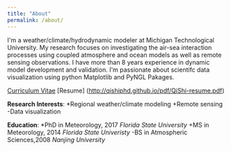 ```yaml
---
title: "About"
permalink: /about/
---
```


I'm a weather/climate/hydrodynamic modeler at Michigan Technological University. My research focuses on investigating the air-sea interaction processes using coupled atmosphere and ocean models as well as remote sensing observations. I have more than 8 years experience in dynamic model development and validation. I'm passionate about scientifc data visualization using python Matplotlib and PyNGL Pakages.  

[Curriculum Vitae](http://qishiphd.github.io/pdf/QiShi-cv.pdf)
[Resume] (http://qishiphd.github.io/pdf/QiShi-resume.pdf)

**Research Interests**:
*Regional weather/climate modeling
+Remote sensing
-Data visualization

**Education**:
*PhD in Meteorology, 2017
 *Florida State University*
+MS in Meteorology, 2014
 *Florida State Univeristy*
-BS in Atmospheric Sciences,2008
 *Nanjing University*
